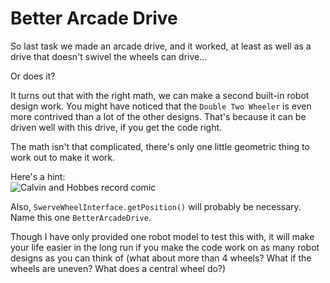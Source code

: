 Better Arcade Drive
===================

So last task we made an arcade drive, and it worked, at least as well as a drive that doesn't swivel the wheels can drive...

Or does it?

It turns out that with the right math, we can make a second built-in robot design work. You might have noticed that the `Double Two Wheeler`
is even more contrived than a lot of the other designs. That's because it can be driven well with this drive, if you get the code right.

The math isn't that complicated, there's only one little geometric thing to work out to make it work.

Here's a hint:  
![Calvin and Hobbes record comic](https://assets.amuniversal.com/d73efdd0dece013171ac005056a9545d)

Also, `SwerveWheelInterface.getPosition()` will probably be necessary.  
Name this one `BetterArcadeDrive`.

Though I have only provided one robot model to test this with, it will make your life easier in the long run
if you make the code work on as many robot designs as you can think of (what about more than 4 wheels? What if the wheels are uneven? What does a central wheel do?)
